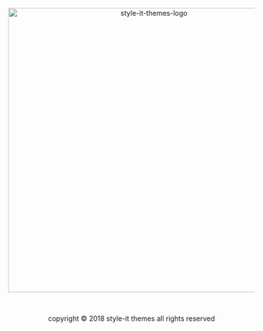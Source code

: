 <p align="center">
  <img alt="style-it-themes-logo" src="https://cdn.rawgit.com/style-it-themes/style-it-themes-logos/29f8d2f32faa0e5e1ba3cc64955fde3d0b90ea64/style-it-themes-logo-full.svg" width="580">
</p>
<br>
<p align="center"> copyright © 2018 style-it themes all rights reserved</p>
